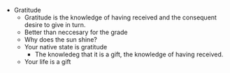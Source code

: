 - Gratitude
	- Gratitude is the knowledge of having received and the consequent desire to give in turn.
	- Better than neccesary for the grade
	- Why does the sun shine?
	- Your native state is gratitude
		- The knowledeg that it is a gift, the knowledge of having received.
	- Your life is a gift